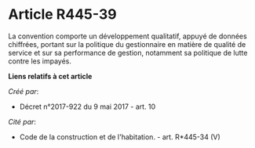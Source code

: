 # Article R445-39

La convention comporte un développement qualitatif, appuyé de données chiffrées, portant sur la politique du gestionnaire en
matière de qualité de service et sur sa performance de gestion, notamment sa politique de lutte contre les impayés.

**Liens relatifs à cet article**

_Créé par_:

  - Décret n°2017-922 du 9 mai 2017 - art. 10

_Cité par_:

  - Code de la construction et de l'habitation. - art. R*445-34 (V)
